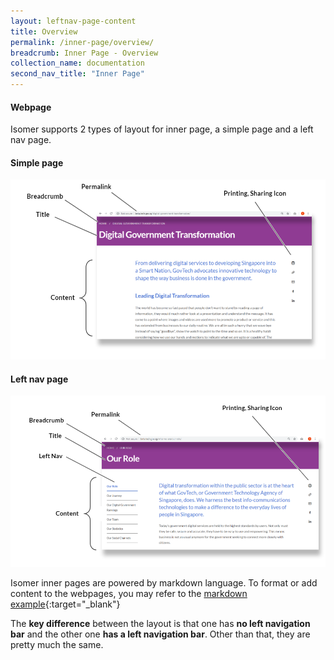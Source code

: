 ```yaml
---
layout: leftnav-page-content
title: Overview
permalink: /inner-page/overview/
breadcrumb: Inner Page - Overview
collection_name: documentation
second_nav_title: "Inner Page"
---
```

#### **Webpage**
Isomer supports 2 types of layout for inner page, a simple page and a left nav page.

#### Simple page
![Simple page](/images/resources/simple-page.PNG)

#### Left nav page
![Left nav page](/images/resources/left-nav-page.PNG)

Isomer inner pages are powered by markdown language. To format or add content to the webpages, you may refer to the [markdown example](/markdown-helper/){:target="_blank"}

The **key difference** between the layout is that one has **no left navigation bar** and the other one **has a left navigation bar**. 
Other than that, they are pretty much the same.
